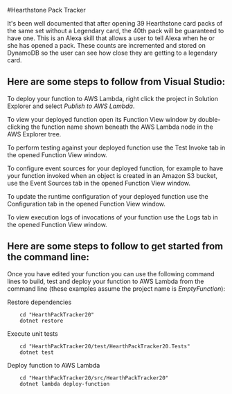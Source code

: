 #Hearthstone Pack Tracker

It's been well documented that after opening 39 Hearthstone card packs of the same set without a Legendary card, the 40th pack will be guaranteed to have one. This is an Alexa skill that allows a user to tell Alexa when he or she has opened a pack. These counts are incremented and stored on DynamoDB so the user can see how close they are getting to a legendary card.

## Here are some steps to follow from Visual Studio:

To deploy your function to AWS Lambda, right click the project in Solution Explorer and select *Publish to AWS Lambda*.

To view your deployed function open its Function View window by double-clicking the function name shown beneath the AWS Lambda node in the AWS Explorer tree.

To perform testing against your deployed function use the Test Invoke tab in the opened Function View window.

To configure event sources for your deployed function, for example to have your function invoked when an object is created in an Amazon S3 bucket, use the Event Sources tab in the opened Function View window.

To update the runtime configuration of your deployed function use the Configuration tab in the opened Function View window.

To view execution logs of invocations of your function use the Logs tab in the opened Function View window.

## Here are some steps to follow to get started from the command line:

Once you have edited your function you can use the following command lines to build, test and deploy your function to AWS Lambda from the command line (these examples assume the project name is *EmptyFunction*):

Restore dependencies
```
    cd "HearthPackTracker20"
    dotnet restore
```

Execute unit tests
```
    cd "HearthPackTracker20/test/HearthPackTracker20.Tests"
    dotnet test
```

Deploy function to AWS Lambda
```
    cd "HearthPackTracker20/src/HearthPackTracker20"
    dotnet lambda deploy-function
```
